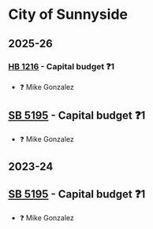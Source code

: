 # City of Sunnyside
## 2025-26

### [HB 1216](/bill/2025-26/hb/1216/) - Capital budget   ❓1
* ❓ Mike Gonzalez

## [SB 5195](/bill/2025-26/sb/5195/) - Capital budget   ❓1
* ❓ Mike Gonzalez

## 2023-24

## [SB 5195](/bill/2023-24/sb/5195/) - Capital budget   ❓1
* ❓ Mike Gonzalez
